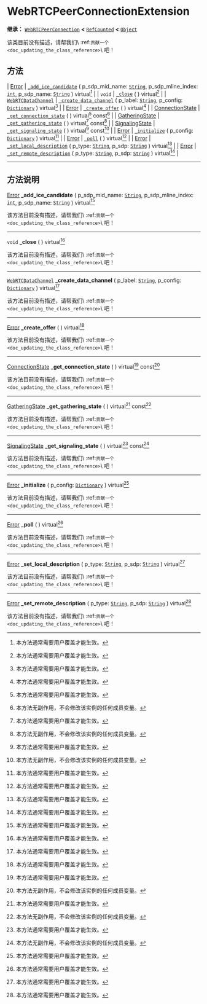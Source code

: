 <!-- ⚠ 请勿编辑本文件 ⚠ -->
<!-- 本文档使用脚本从 WeDot 引擎源码仓库生成。 -->
<!-- 生成脚本：https://github.com/WeDot-Engine/WeDot/tree/4.3/doc/tools/make_md.py； -->
<!-- 原文件：https://github.com/WeDot-Engine/WeDot/tree/4.3/modules/webrtc/doc_classes/WebRTCPeerConnectionExtension.xml。 -->

<div id="_class_webrtcpeerconnectionextension"></div>

# WebRTCPeerConnectionExtension

**继承：** [`WebRTCPeerConnection`](class_webrtcpeerconnection.md) **<** [`RefCounted`](class_refcounted.md) **<** [`Object`](class_object.md)

该类目前没有描述，请帮我们\ :ref:`贡献一个 <doc_updating_the_class_reference>`\ 吧！

## 方法

| [Error](#enum_@globalscope_error)                             | [`_add_ice_candidate`](#class_webrtcpeerconnectionextension_private_method__add_ice_candidate) ( p_sdp_mid_name: [`String`](class_string.md), p_sdp_mline_index: [`int`](class_int.md), p_sdp_name: [`String`](class_string.md) ) virtual[^virtual] |
| `void`                                                        | [`_close`](#class_webrtcpeerconnectionextension_private_method__close) ( ) virtual[^virtual]                                                                                                                                                        |
| [`WebRTCDataChannel`](class_webrtcdatachannel.md)             | [`_create_data_channel`](#class_webrtcpeerconnectionextension_private_method__create_data_channel) ( p_label: [`String`](class_string.md), p_config: [`Dictionary`](class_dictionary.md) ) virtual[^virtual]                                        |
| [Error](#enum_@globalscope_error)                             | [`_create_offer`](#class_webrtcpeerconnectionextension_private_method__create_offer) ( ) virtual[^virtual]                                                                                                                                          |
| [ConnectionState](#enum_webrtcpeerconnection_connectionstate) | [`_get_connection_state`](#class_webrtcpeerconnectionextension_private_method__get_connection_state) ( ) virtual[^virtual] const[^const]                                                                                                            |
| [GatheringState](#enum_webrtcpeerconnection_gatheringstate)   | [`_get_gathering_state`](#class_webrtcpeerconnectionextension_private_method__get_gathering_state) ( ) virtual[^virtual] const[^const]                                                                                                              |
| [SignalingState](#enum_webrtcpeerconnection_signalingstate)   | [`_get_signaling_state`](#class_webrtcpeerconnectionextension_private_method__get_signaling_state) ( ) virtual[^virtual] const[^const]                                                                                                              |
| [Error](#enum_@globalscope_error)                             | [`_initialize`](#class_webrtcpeerconnectionextension_private_method__initialize) ( p_config: [`Dictionary`](class_dictionary.md) ) virtual[^virtual]                                                                                                |
| [Error](#enum_@globalscope_error)                             | [`_poll`](#class_webrtcpeerconnectionextension_private_method__poll) ( ) virtual[^virtual]                                                                                                                                                          |
| [Error](#enum_@globalscope_error)                             | [`_set_local_description`](#class_webrtcpeerconnectionextension_private_method__set_local_description) ( p_type: [`String`](class_string.md), p_sdp: [`String`](class_string.md) ) virtual[^virtual]                                                |
| [Error](#enum_@globalscope_error)                             | [`_set_remote_description`](#class_webrtcpeerconnectionextension_private_method__set_remote_description) ( p_type: [`String`](class_string.md), p_sdp: [`String`](class_string.md) ) virtual[^virtual]                                              |

<!-- rst-class:: classref-section-separator -->

---

## 方法说明

<div id="_class_webrtcpeerconnectionextension_private_method__add_ice_candidate"></div>

[Error](#enum_@globalscope_error) **_add_ice_candidate** ( p_sdp_mid_name: [`String`](class_string.md), p_sdp_mline_index: [`int`](class_int.md), p_sdp_name: [`String`](class_string.md) ) virtual[^virtual]<div id="class_webrtcpeerconnectionextension_private_method__add_ice_candidate"></div>

该方法目前没有描述，请帮我们\ :ref:`贡献一个 <doc_updating_the_class_reference>`\ 吧！

<!-- rst-class:: classref-item-separator -->

---

<div id="_class_webrtcpeerconnectionextension_private_method__close"></div>

`void` **_close** ( ) virtual[^virtual]<div id="class_webrtcpeerconnectionextension_private_method__close"></div>

该方法目前没有描述，请帮我们\ :ref:`贡献一个 <doc_updating_the_class_reference>`\ 吧！

<!-- rst-class:: classref-item-separator -->

---

<div id="_class_webrtcpeerconnectionextension_private_method__create_data_channel"></div>

[`WebRTCDataChannel`](class_webrtcdatachannel.md) **_create_data_channel** ( p_label: [`String`](class_string.md), p_config: [`Dictionary`](class_dictionary.md) ) virtual[^virtual]<div id="class_webrtcpeerconnectionextension_private_method__create_data_channel"></div>

该方法目前没有描述，请帮我们\ :ref:`贡献一个 <doc_updating_the_class_reference>`\ 吧！

<!-- rst-class:: classref-item-separator -->

---

<div id="_class_webrtcpeerconnectionextension_private_method__create_offer"></div>

[Error](#enum_@globalscope_error) **_create_offer** ( ) virtual[^virtual]<div id="class_webrtcpeerconnectionextension_private_method__create_offer"></div>

该方法目前没有描述，请帮我们\ :ref:`贡献一个 <doc_updating_the_class_reference>`\ 吧！

<!-- rst-class:: classref-item-separator -->

---

<div id="_class_webrtcpeerconnectionextension_private_method__get_connection_state"></div>

[ConnectionState](#enum_webrtcpeerconnection_connectionstate) **_get_connection_state** ( ) virtual[^virtual] const[^const]<div id="class_webrtcpeerconnectionextension_private_method__get_connection_state"></div>

该方法目前没有描述，请帮我们\ :ref:`贡献一个 <doc_updating_the_class_reference>`\ 吧！

<!-- rst-class:: classref-item-separator -->

---

<div id="_class_webrtcpeerconnectionextension_private_method__get_gathering_state"></div>

[GatheringState](#enum_webrtcpeerconnection_gatheringstate) **_get_gathering_state** ( ) virtual[^virtual] const[^const]<div id="class_webrtcpeerconnectionextension_private_method__get_gathering_state"></div>

该方法目前没有描述，请帮我们\ :ref:`贡献一个 <doc_updating_the_class_reference>`\ 吧！

<!-- rst-class:: classref-item-separator -->

---

<div id="_class_webrtcpeerconnectionextension_private_method__get_signaling_state"></div>

[SignalingState](#enum_webrtcpeerconnection_signalingstate) **_get_signaling_state** ( ) virtual[^virtual] const[^const]<div id="class_webrtcpeerconnectionextension_private_method__get_signaling_state"></div>

该方法目前没有描述，请帮我们\ :ref:`贡献一个 <doc_updating_the_class_reference>`\ 吧！

<!-- rst-class:: classref-item-separator -->

---

<div id="_class_webrtcpeerconnectionextension_private_method__initialize"></div>

[Error](#enum_@globalscope_error) **_initialize** ( p_config: [`Dictionary`](class_dictionary.md) ) virtual[^virtual]<div id="class_webrtcpeerconnectionextension_private_method__initialize"></div>

该方法目前没有描述，请帮我们\ :ref:`贡献一个 <doc_updating_the_class_reference>`\ 吧！

<!-- rst-class:: classref-item-separator -->

---

<div id="_class_webrtcpeerconnectionextension_private_method__poll"></div>

[Error](#enum_@globalscope_error) **_poll** ( ) virtual[^virtual]<div id="class_webrtcpeerconnectionextension_private_method__poll"></div>

该方法目前没有描述，请帮我们\ :ref:`贡献一个 <doc_updating_the_class_reference>`\ 吧！

<!-- rst-class:: classref-item-separator -->

---

<div id="_class_webrtcpeerconnectionextension_private_method__set_local_description"></div>

[Error](#enum_@globalscope_error) **_set_local_description** ( p_type: [`String`](class_string.md), p_sdp: [`String`](class_string.md) ) virtual[^virtual]<div id="class_webrtcpeerconnectionextension_private_method__set_local_description"></div>

该方法目前没有描述，请帮我们\ :ref:`贡献一个 <doc_updating_the_class_reference>`\ 吧！

<!-- rst-class:: classref-item-separator -->

---

<div id="_class_webrtcpeerconnectionextension_private_method__set_remote_description"></div>

[Error](#enum_@globalscope_error) **_set_remote_description** ( p_type: [`String`](class_string.md), p_sdp: [`String`](class_string.md) ) virtual[^virtual]<div id="class_webrtcpeerconnectionextension_private_method__set_remote_description"></div>

该方法目前没有描述，请帮我们\ :ref:`贡献一个 <doc_updating_the_class_reference>`\ 吧！

[^virtual]: 本方法通常需要用户覆盖才能生效。
[^const]: 本方法无副作用，不会修改该实例的任何成员变量。
[^vararg]: 本方法除了能接受在此处描述的参数外，还能够继续接受任意数量的参数。
[^constructor]: 本方法用于构造某个类型。
[^static]: 调用本方法无需实例，可直接使用类名进行调用。
[^operator]: 本方法描述的是使用本类型作为左操作数的有效运算符。
[^bitfield]: 这个值是由下列位标志构成位掩码的整数。
[^void]: 无返回值。

